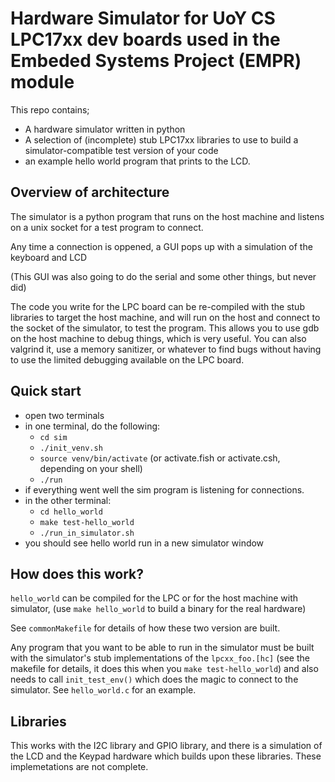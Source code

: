 # Hardware Simulator for UoY CS LPC17xx dev boards used in the Embeded Systems Project (EMPR) module

This repo contains;
 - A hardware simulator written in python
 - A selection of (incomplete) stub LPC17xx libraries to use to build a simulator-compatible test version of your code
 - an example hello world program that prints to the LCD.


## Overview of architecture

The simulator is a python program that runs on the host machine and listens on a unix socket for a test program to connect.

Any time a connection is oppened, a GUI pops up with a simulation of the keyboard and LCD

(This GUI was also going to do the serial and some other things, but never did)

The code you write for the LPC board can be re-compiled with the stub libraries to target the host machine, and will run on the host and connect to the socket of the simulator, to test the program. This allows you to use gdb on the host machine to debug things, which is very useful. You can also valgrind it, use a memory sanitizer, or whatever to find bugs without having to use the limited debugging available on the LPC board.

## Quick start

 - open two terminals
 - in one terminal, do the following:
   - `cd sim`
   - `./init_venv.sh`
   - `source venv/bin/activate` (or activate.fish or activate.csh, depending on your shell)
   - `./run`
 - if everything went well the sim program is listening for connections.
 - in the other terminal:
   - `cd hello_world`
   - `make test-hello_world`
   - `./run_in_simulator.sh`
 - you should see hello world run in a new simulator window

## How does this work?

`hello_world` can be compiled for the LPC or for the host machine with simulator, (use `make hello_world` to build a binary for the real hardware)

See `commonMakefile` for details of how these two version are built.

Any program that you want to be able to run in the simulator must be built with the simulator's stub implementations of the `lpcxx_foo.[hc]` (see the makefile for details, it does this when you `make test-hello_world`) and also needs to call `init_test_env()` which does the magic to connect to the simulator. See `hello_world.c` for an example.

## Libraries

This works with the I2C library and GPIO library, and there is a simulation of the LCD and the Keypad hardware which builds upon these libraries. These implemetations are not complete.

